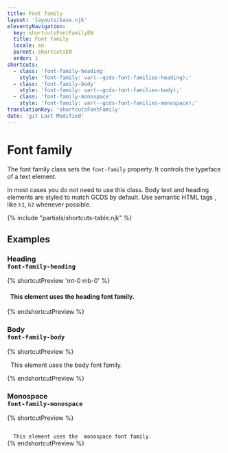 ```yaml
---
title: Font family
layout: 'layouts/base.njk'
eleventyNavigation:
  key: shortcutsFontFamilyEN
  title: Font family
  locale: en
  parent: shortcutsEN
  order: 1
shortcuts:
  - class: 'font-family-heading'
    style: 'font-family: var(--gcds-font-families-heading);'
  - class: 'font-family-body'
    style: 'font-family: var(--gcds-font-families-body);'
  - class: 'font-family-monospace'
    style: 'font-family: var(--gcds-font-families-monospace);'
translationKey: 'shortcutsFontFamily'
date: 'git Last Modified'
---
```


# Font family

The font family class sets the `font-family` property. It controls the typeface of a text element.

<gcds-notice type="warning" notice-title-tag="h2" notice-title="Use with caution">
  <gcds-text>In most cases you do not need to use this class. Body text and heading elements are <gcds-link href="{{ links.typography }}">styled to match GCDS by default</gcds-link>. Use semantic HTML tags , like <code>h1</code>, <code>h2</code> whenever possible.</gcds-text>
</gcds-notice>

{% include "partials/shortcuts-table.njk" %}

## Examples

### Heading<br/>`font-family-heading`

{% shortcutPreview 'mt-0 mb-0' %}

<h4 class="font-family-heading">
  This element uses the heading font family.
</h4>
{% endshortcutPreview %}

### Body<br/>`font-family-body`

{% shortcutPreview %}

<p class="font-family-body">
  This element uses the body font family.
</p>
{% endshortcutPreview %}

### Monospace<br/>`font-family-monospace`

{% shortcutPreview %}

<code class="font-family-monospace">
  This element uses the  monospace font family.
</code>
{% endshortcutPreview %}
